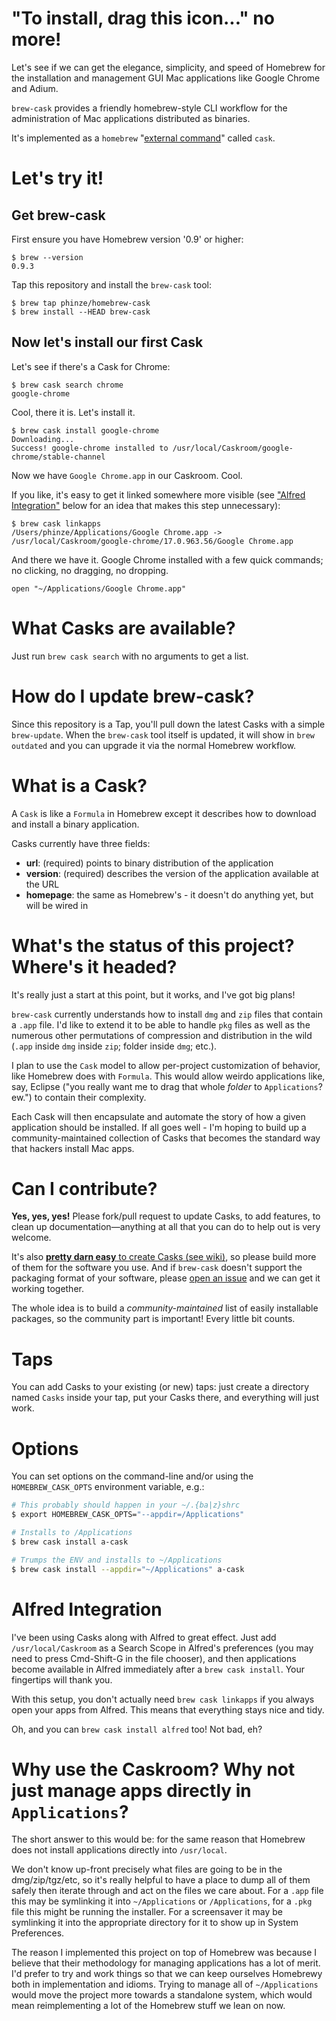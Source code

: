 # "To install, drag this icon..." no more!

Let's see if we can get the elegance, simplicity, and speed of Homebrew for the
installation and management GUI Mac applications like Google Chrome and Adium.

`brew-cask` provides a friendly homebrew-style CLI workflow for the
administration of Mac applications distributed as binaries.

It's implemented as a `homebrew` "[external
command](https://github.com/mxcl/homebrew/wiki/External-Commands)" called
`cask`.

# Let's try it!

## Get brew-cask

First ensure you have Homebrew version '0.9' or higher:

    $ brew --version
    0.9.3

Tap this repository and install the `brew-cask` tool:

    $ brew tap phinze/homebrew-cask
    $ brew install --HEAD brew-cask

## Now let's install our first Cask

Let's see if there's a Cask for Chrome:
    
    $ brew cask search chrome
    google-chrome
    
Cool, there it is.  Let's install it.

    $ brew cask install google-chrome
    Downloading...
    Success! google-chrome installed to /usr/local/Caskroom/google-chrome/stable-channel

Now we have `Google Chrome.app` in our Caskroom. Cool.

If you like, it's easy to get it linked somewhere more visible (see ["Alfred
Integration"](#alfred-integration) below for an idea that makes this step
unnecessary):
    
    $ brew cask linkapps
    /Users/phinze/Applications/Google Chrome.app -> /usr/local/Caskroom/google-chrome/17.0.963.56/Google Chrome.app
    
And there we have it.  Google Chrome installed with a few quick commands; no clicking, no dragging, no dropping.
    
    open "~/Applications/Google Chrome.app"

# What Casks are available?

Just run `brew cask search` with no arguments to get a list.

# How do I update brew-cask?

Since this repository is a Tap, you'll pull down the latest Casks with a simple
`brew-update`. When the `brew-cask` tool itself is updated, it will show in
`brew outdated` and you can upgrade it via the normal Homebrew workflow.

# What is a Cask?

A `Cask` is like a `Formula` in Homebrew except it describes how to download
and install a binary application.

Casks currently have three fields:

 * __url__: (required) points to binary distribution of the application
 * __version__: (required) describes the version of the application available at the URL
 * __homepage__: the same as Homebrew's - it doesn't do anything yet, but will be wired in

# What's the status of this project?  Where's it headed?

It's really just a start at this point, but it works, and I've got big plans!

`brew-cask` currently understands how to install `dmg` and `zip` files that
contain a `.app` file.  I'd like to extend it to be able to handle `pkg` files
as well as the numerous other permutations of compression and distribution in
the wild (`.app` inside `dmg` inside `zip`; folder inside `dmg`; etc.).

I plan to use the `Cask` model to allow per-project customization of behavior,
like Homebrew does with `Formula`.  This would allow weirdo applications like,
say, Eclipse ("you really want me to drag that whole *folder* to
`Applications`? ew.") to contain their complexity.

Each Cask will then encapsulate and automate the story of how a given
application should be installed.  If all goes well - I'm hoping to build up a
community-maintained collection of Casks that becomes the standard way that
hackers install Mac apps.

# Can I contribute?

__Yes, yes, yes!__ Please fork/pull request to update Casks, to add features,
to clean up documentation—anything at all that you can do to help out is very
welcome.

It's also [__pretty darn easy__ to create Casks (see wiki)][c1], so please
build more of them for the software you use. And if `brew-cask` doesn't
support the packaging format of your software, please [open an issue][c2]
and we can get it working together.

The whole idea is to build a _community-maintained_ list of easily installable
packages, so the community part is important! Every little bit counts.

[c1]: https://github.com/phinze/homebrew-cask/wiki/How-to-Contribute
[c2]: https://github.com/phinze/homebrew-cask/issues


# Taps

You can add Casks to your existing (or new) taps: just create a directory named
`Casks` inside your tap, put your Casks there, and everything will just work.

# Options

You can set options on the command-line and/or using the `HOMEBREW_CASK_OPTS`
environment variable, e.g.:

```bash
# This probably should happen in your ~/.{ba|z}shrc
$ export HOMEBREW_CASK_OPTS="--appdir=/Applications"

# Installs to /Applications
$ brew cask install a-cask

# Trumps the ENV and installs to ~/Applications
$ brew cask install --appdir="~/Applications" a-cask
```

# Alfred Integration

I've been using Casks along with Alfred to great effect.  Just add
`/usr/local/Caskroom` as a Search Scope in Alfred's preferences (you
may need to press Cmd-Shift-G in the file chooser), and then
applications become available in Alfred immediately after a
`brew cask install`.  Your fingertips will thank you.

With this setup, you don't actually need `brew cask linkapps` if you always
open your apps from Alfred. This means that everything stays nice and tidy.

Oh, and you can `brew cask install alfred` too! Not bad, eh?

# Why use the Caskroom? Why not just manage apps directly in `Applications`?

The short answer to this would be: for the same reason that Homebrew does not
install applications directly into `/usr/local`.

We don't know up-front precisely what files are going to be in the
dmg/zip/tgz/etc, so it's really helpful to have a place to dump all of them
safely then iterate through and act on the files we care about. For a `.app`
file this may be symlinking it into `~/Applications` or `/Applications`, for a
`.pkg` file this might be running the installer. For a screensaver it may be
symlinking it into the appropriate directory for it to show up in System
Preferences.

The reason I implemented this project on top of Homebrew was because I believe
that their methodology for managing applications has a lot of merit. I'd prefer
to try and work things so that we can keep ourselves Homebrewy both in
implementation and idioms. Trying to manage all of `~/Applications` would move
the project more towards a standalone system, which would mean reimplementing a
lot of the Homebrew stuff we lean on now.
